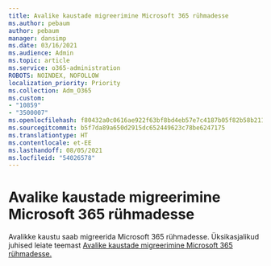 ```yaml
---
title: Avalike kaustade migreerimine Microsoft 365 rühmadesse
ms.author: pebaum
author: pebaum
manager: dansimp
ms.date: 03/16/2021
ms.audience: Admin
ms.topic: article
ms.service: o365-administration
ROBOTS: NOINDEX, NOFOLLOW
localization_priority: Priority
ms.collection: Adm_O365
ms.custom:
- "10859"
- "3500007"
ms.openlocfilehash: f80432a0c0616ae922f63bf8bd4eb57e7c4187b05f82b58b21106a7f0c7863a0
ms.sourcegitcommit: b5f7da89a650d2915dc652449623c78be6247175
ms.translationtype: HT
ms.contentlocale: et-EE
ms.lasthandoff: 08/05/2021
ms.locfileid: "54026578"
---
```

# <a name="migrate-public-folders-to-microsoft-365-groups"></a>Avalike kaustade migreerimine Microsoft 365 rühmadesse

Avalikke kaustu saab migreerida Microsoft 365 rühmadesse. Üksikasjalikud juhised leiate teemast [Avalike kaustade migreerimine Microsoft 365 rühmadesse.](https://aka.ms/PFToM365Group)
